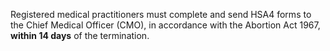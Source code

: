 Registered medical practitioners must complete and send HSA4 forms to the Chief Medical Officer (CMO), in accordance with the Abortion Act 1967, **within 14 days** of the termination.